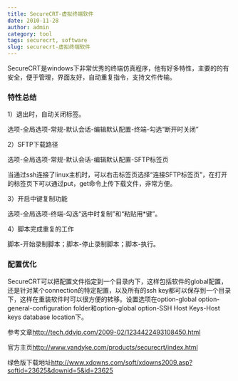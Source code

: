 ```yaml
---
title: SecureCRT-虚拟终端软件
date: 2010-11-28
author: admin
category: tool
tags: securecrt, software
slug: securecrt-虚拟终端软件
---
```


SecureCRT是windows下非常优秀的终端仿真程序，他有好多特性，主要的的有安全，便于管理，界面友好，自动重复指令，支持文件传输。

### 特性总结

1）退出时，自动关闭标签。

选项-全局选项-常规-默认会话-编辑默认配置-终端-勾选“断开时关闭”

2）SFTP下载路径

选项-全局选项-常规-默认会话-编辑默认配置-SFTP标签页

当通过ssh连接了linux主机时，可以右击标签页选择“连接SFTP标签页”，在打开的标签页下可以通过put，get命令上传下载文件，非常方便。

3）开启中键复制功能

选项-全局选项-终端-勾选“选中时复制”和“粘贴用\*键”。

4）脚本完成重复的工作

脚本-开始录制脚本；脚本-停止录制脚本；脚本-执行。

### 配置优化

SecureCRT可以把配置文件指定到一个目录内下，这样包括软件的global配置，还是针对某个connection的特定配置，以及所有的ssh
key都可以保存到一个目录下，这样在重装软件时可以很方便的转移。设置选项在option-global
option-general-configuration folder和option-global option-SSH Host
Keys-Host keys database location下。

参考文章<http://tech.ddvip.com/2009-02/1234422493108450.html>

官方主页<http://www.vandyke.com/products/securecrt/index.html>

绿色版下载地址<http://www.xdowns.com/soft/xdowns2009.asp?softid=23625&downid=5&id=23625>
